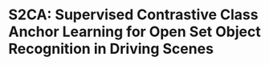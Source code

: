 # S2CA: Supervised Contrastive Class Anchor Learning for Open Set Object Recognition in Driving Scenes

